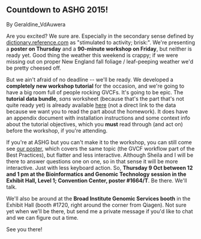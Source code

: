 ## Countdown to ASHG 2015!

By Geraldine_VdAuwera

<p>Are you excited? We sure are. Especially in the secondary sense defined by <a rel="nofollow" href="http://dictionary.reference.com/browse/excited">dictionary.reference.com</a> as "stimulated to activity; brisk:". We're presenting a <strong>poster on Thursday</strong> and a <strong>90-minute workshop on Friday</strong>, but neither is ready yet. Good thing the weather this weekend is crappy; if we were missing out on proper New England fall foliage / leaf-peeping weather we'd be pretty cheesed off.</p>

<p>But we ain't afraid of no deadline -- we'll be ready. We developed a <strong>completely new workshop tutorial</strong> for the occasion, and we're going to have a big room full of people rocking GVCFs. It's going to be epic. The <strong>tutorial data bundle</strong>, <em>sans</em> worksheet (because that's the part that's not quite ready yet) is already available <a rel="nofollow" href="https://www.broadinstitute.org/gatk/blog?id=6162">here</a> (not a direct link to the data because we want you to read the part about the homework). It does have an appendix document with installation instructions and some context info about the tutorial objectives, which you <strong>must</strong> read through (and act on) before the workshop, if you're attending.</p>

<p>If you're at ASHG but you can't make it to the workshop, you can still come see <a rel="nofollow" href="https://ep70.eventpilotadmin.com/web/page.php?page=Session&amp;project=ASHG15&amp;id=201077">our poster</a>, which covers the same topic (the GVCF workflow part of the Best Practices), but flatter and less interactive. Although Sheila and I will be there to answer questions one on one, so in that sense it will be more interactive. Just with less keyboard action. So, <strong>Thursday 9 Oct between 12 and 1 pm at the Bioinformatics and Genomic Technology session in the Exhibit Hall, Level 1; Convention Center, poster #1664/T</strong>. Be there. We'll talk.</p>

<p>We'll also be around at the <strong>Broad Institute Genomic Services booth</strong> in the Exhibit Hall (booth #1720, right around the corner from Qiagen). Not sure yet when we'll be there, but send me a private message if you'd like to chat and we can figure out a time.</p>

<p>See you there!</p>
